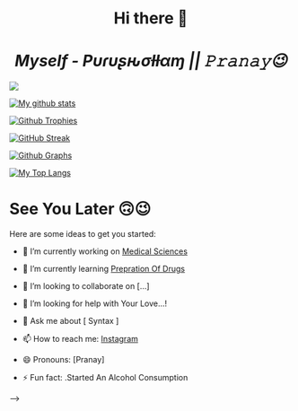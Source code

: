 <h1 align="center">Hi there 👋</h1>

<h1 align="center"><b><i>Myself - Pυɾυʂԋσƚƚαɱ || 𝙿𝚛𝚊𝚗𝚊𝚢😉</b></i></h1>

<a href="https://hits.seeyoufarm.com"><img src="https://hits.seeyoufarm.com/api/count/incr/badge.svg?url=https%3A%2F%2Finstagram.com%2FPurushottam-6668&count_bg=%2387F5FF&title_bg=%23FF85F3&icon=googlelens.svg&icon_color=%23E7E7E7&title=INSTAGRAM+&edge_flat=false"/></a>




[![My github stats](https://github-readme-stats.vercel.app/api?username=Purushottam-6668&count_private=true&show_icons=true&theme=radical&include_all_commits=true&custom_title=Pυɾυʂԋσƚƚαɱ's+Github+Stats)](https://github.com/Purushottam-6668)

[![Github Trophies](https://github-profile-trophy.vercel.app/?username=Purushottam-6668&theme=darkhub&no-bg=true&margin-w=15&margin-h=10&row=1&column=6&count_private=true)](https://github.com/ryo-ma/github-profile-trophy)

[![GitHub Streak](http://github-readme-streak-stats.herokuapp.com?user=Purushottam-6668&theme=black-ice)](https://git.io/streak-stats)

[![Github Graphs](https://activity-graph.herokuapp.com/graph?username=Purushottam-6668&bg_color=1F222E&color=F8D866&line=F85D7F&point=FFFFFF&hide_border=true)](https://guthub.com/Purushottam-6668)

[![My Top Langs](https://github-readme-stats.vercel.app/api/top-langs/?username=Purushottam-6668&layout=compact&theme=cobalt)](https://github.com/Purushottam-6668)

# See You Later 🙃😉


Here are some ideas to get you started:

- 🔭  I’m currently working on [Medical Sciences](https://ipc.gov.in)

- 🌱 I’m currently learning [Prepration Of Drugs](https://ipc.gov.in)

- 👯 I’m looking to collaborate on [...] 

- 🤔 I’m looking for help with Your Love...!

- 💬 Ask me about [ Syntax ]

- 📫 How to reach me: [Instagram](https://instagram.com/Purushottam_6668)

- 😄 Pronouns: [Pranay]

- ⚡ Fun fact: .Started An Alcohol Consumption

-->
